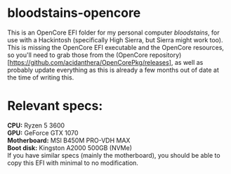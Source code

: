 # bloodstains-opencore
This is an OpenCore EFI folder for my personal computer *bloodstains*, for use with a Hackintosh (specifically High Sierra, but Sierra might work too).  
This is missing the OpenCore EFI executable and the OpenCore resources, so you'll need to grab those from the (OpenCore repository)[https://github.com/acidanthera/OpenCorePkg/releases], as well as probably update everything as this is already a few months out of date at the time of writing this.

# Relevant specs:
**CPU:** Ryzen 5 3600  
**GPU:** GeForce GTX 1070  
**Motherboard:** MSI B450M PRO-VDH MAX  
**Boot disk:** Kingston A2000 500GB (NVMe)  
If you have similar specs (mainly the motherboard), you should be able to copy this EFI with minimal to no modification.
